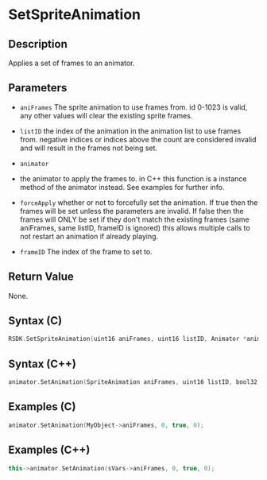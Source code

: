 # SetSpriteAnimation

## Description
Applies a set of frames to an animator.

## Parameters

- `aniFrames`
The sprite animation to use frames from. id 0-1023 is valid, any other values will clear the existing sprite frames.

- `listID`
the index of the animation in the animation list to use frames from. negative indices or indices above the count are considered invalid and will result in the frames not being set.

- `animator`
- the animator to apply the frames to. in C++ this function is a instance method of the animator instead. See examples for further info.

- `forceApply`
whether or not to forcefully set the animation.
If true then the frames will be set unless the parameters are invalid.
If false then the frames will ONLY be set if they don't match the existing frames (same aniFrames, same listID, frameID is ignored) this allows multiple calls to not restart an animation if already playing.

- `frameID`
The index of the frame to set to.

## Return Value
None.

## Syntax (C)
```c
RSDK.SetSpriteAnimation(uint16 aniFrames, uint16 listID, Animator *animator, bool32 forceApply, int16 frameID);
```

## Syntax (C++)
```cpp
animator.SetAnimation(SpriteAnimation aniFrames, uint16 listID, bool32 forceApply, int16 frameID);
```

## Examples (C)
```c
animator.SetAnimation(MyObject->aniFrames, 0, true, 0);
```

## Examples (C++)
```cpp
this->animator.SetAnimation(sVars->aniFrames, 0, true, 0);
```